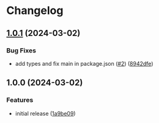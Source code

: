 # Changelog

## [1.0.1](https://github.com/jacob-ebey/webpack-runtime-api/compare/v1.0.0...v1.0.1) (2024-03-02)


### Bug Fixes

* add types and fix main in package.json ([#2](https://github.com/jacob-ebey/webpack-runtime-api/issues/2)) ([8942dfe](https://github.com/jacob-ebey/webpack-runtime-api/commit/8942dfeb5ae791a8ece7bdab116fe98cd28c38fb))

## 1.0.0 (2024-03-02)


### Features

* initial release ([1a9be09](https://github.com/jacob-ebey/webpack-runtime-api/commit/1a9be09f740087f1257d7ea81f8ba8741b5098a5))
